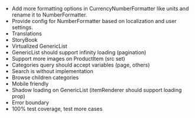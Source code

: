 - Add more formatting options in CurrencyNumberFormatter like units and rename it to NumberFormatter.
- Provide config for NumberFormatter based on localization and user settings. 
- Translations
- StoryBook 
- Virtualized GenericList
- GenericList should support infinity loading (pagination)
- Support more images on ProductItem (src set)
- Categories query should accept variables (page, others)
- Search is without implementation
- Browse children categories
- Mobile friendly
- Shadow loading on GenericList (itemRenderer should support loading prop)
- Error boundary
- 100% test coverage, test more cases
